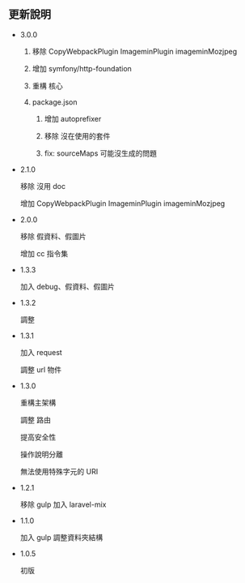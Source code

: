 ## 更新說明 ##

* 3.0.0
    
    1. 移除 CopyWebpackPlugin ImageminPlugin imageminMozjpeg
    
    2. 增加 symfony/http-foundation
    
    3. 重構 核心
    
    4. package.json
        
        1. 增加 autoprefixer
        
        2. 移除 沒在使用的套件
        
        3. fix: sourceMaps 可能沒生成的問題

* 2.1.0

    移除 沒用 doc
    
    增加 CopyWebpackPlugin ImageminPlugin imageminMozjpeg

* 2.0.0

    移除 假資料、假圖片
    
    增加 cc 指令集

* 1.3.3

    加入 debug、假資料、假圖片

* 1.3.2

    調整

* 1.3.1

    加入 request
    
    調整 url 物件

* 1.3.0

    重構主架構
   
    調整 路由
    
    提高安全性
    
    操作說明分離
    
    無法使用特殊字元的 URI

* 1.2.1

    移除 gulp 加入 laravel-mix

* 1.1.0

    加入 gulp 調整資料夾結構

* 1.0.5

    初版